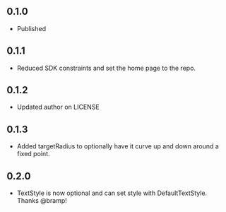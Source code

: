 ## 0.1.0

* Published 

## 0.1.1

* Reduced SDK constraints and set the home page to the repo. 

## 0.1.2

* Updated author on LICENSE 

## 0.1.3

* Added targetRadius to optionally have it curve up and down around a fixed point. 

## 0.2.0

* TextStyle is now optional and can set style with DefaultTextStyle. Thanks @bramp!
